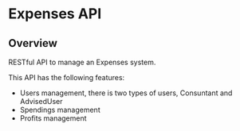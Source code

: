 # Expenses API

## Overview

RESTful API to manage an Expenses system.

This API has the following features:

- Users management, there is two types of users, Consuntant and AdvisedUser
- Spendings management 
- Profits management
